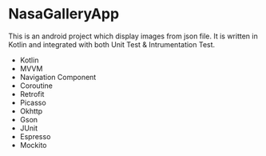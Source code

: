 # NasaGalleryApp
This is an android project which display images from json file. It is written in Kotlin and integrated with both Unit Test & Intrumentation Test.
* Kotlin
* MVVM
* Navigation Component
* Coroutine
* Retrofit
* Picasso
* Okhttp
* Gson
* JUnit
* Espresso
* Mockito
